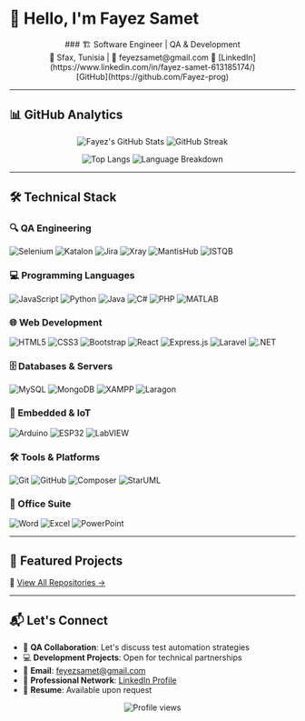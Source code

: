 # 👋 Hello, I'm Fayez Samet

<div align="center">
### 🏗️ Software Engineer | QA & Development  <br>
📍 Sfax, Tunisia | 📧 feyezsamet@gmail.com  
🔗 [LinkedIn](https://www.linkedin.com/in/fayez-samet-613185174/)  <br> [GitHub](https://github.com/Fayez-prog)
</div>

---

## 📊 GitHub Analytics

<div align="center">

![Fayez's GitHub Stats](https://github-readme-stats.vercel.app/api?username=Fayez-prog&show_icons=true&theme=radical&hide_title=true&include_all_commits=true&count_private=true&line_height=24&hide=issues)
![GitHub Streak](https://streak-stats.demolab.com?user=Fayez-prog&theme=radical&date_format=j%20M%5B%20Y%5D&mode=weekly)

![Top Langs](https://github-readme-stats.vercel.app/api/top-langs/?username=Fayez-prog&layout=compact&theme=radical&hide=html,css,scss&langs_count=6)
![Language Breakdown](https://github-profile-summary-cards.vercel.app/api/cards/repos-per-language?username=Fayez-prog&theme=radical)

</div>

---

## 🛠 Technical Stack

### 🔍 QA Engineering
<div>
  <img src="https://img.shields.io/badge/-Selenium-43B02A?logo=selenium&logoColor=white" alt="Selenium">
  <img src="https://img.shields.io/badge/-Katalon-00A2D6?logo=katalon&logoColor=white" alt="Katalon">
  <img src="https://img.shields.io/badge/-Jira-0052CC?logo=jira&logoColor=white" alt="Jira">
  <img src="https://img.shields.io/badge/-Xray-00A2D6?logo=xray&logoColor=white" alt="Xray">
  <img src="https://img.shields.io/badge/-MantisHub-0052CC?logo=bitbucket&logoColor=white" alt="MantisHub">
  <img src="https://img.shields.io/badge/-ISTQB-291149?logo=istqb&logoColor=white" alt="ISTQB">
</div>

### 💻 Programming Languages
<div>
  <img src="https://img.shields.io/badge/-JavaScript-F7DF1E?logo=javascript&logoColor=black" alt="JavaScript">
  <img src="https://img.shields.io/badge/-Python-3776AB?logo=python&logoColor=white" alt="Python">
  <img src="https://img.shields.io/badge/-Java-007396?logo=java&logoColor=white" alt="Java">
  <img src="https://img.shields.io/badge/-C%23-239120?logo=c-sharp&logoColor=white" alt="C#">
  <img src="https://img.shields.io/badge/-PHP-777BB4?logo=php&logoColor=white" alt="PHP">
  <img src="https://img.shields.io/badge/-MATLAB-0076A8?logo=mathworks&logoColor=white" alt="MATLAB">
</div>

### 🌐 Web Development
<div>
  <img src="https://img.shields.io/badge/-HTML5-E34F26?logo=html5&logoColor=white" alt="HTML5">
  <img src="https://img.shields.io/badge/-CSS3-1572B6?logo=css3&logoColor=white" alt="CSS3">
  <img src="https://img.shields.io/badge/-Bootstrap-7952B3?logo=bootstrap&logoColor=white" alt="Bootstrap">
  <img src="https://img.shields.io/badge/-React-61DAFB?logo=react&logoColor=white" alt="React">
  <img src="https://img.shields.io/badge/-Express.js-000000?logo=express&logoColor=white" alt="Express.js">
  <img src="https://img.shields.io/badge/-Laravel-FF2D20?logo=laravel&logoColor=white" alt="Laravel">
  <img src="https://img.shields.io/badge/-.NET-512BD4?logo=dotnet&logoColor=white" alt=".NET">
</div>

### 🗄️ Databases & Servers
<div>
  <img src="https://img.shields.io/badge/-MySQL-4479A1?logo=mysql&logoColor=white" alt="MySQL">
  <img src="https://img.shields.io/badge/-MongoDB-47A248?logo=mongodb&logoColor=white" alt="MongoDB">
  <img src="https://img.shields.io/badge/-XAMPP-FB7A24?logo=xampp&logoColor=white" alt="XAMPP">
  <img src="https://img.shields.io/badge/-Laragon-0D83C8?logo=laragon&logoColor=white" alt="Laragon">
</div>

### 🔌 Embedded & IoT
<div>
  <img src="https://img.shields.io/badge/-Arduino-00979D?logo=arduino&logoColor=white" alt="Arduino">
  <img src="https://img.shields.io/badge/-ESP32-E7352C?logo=espressif&logoColor=white" alt="ESP32">
  <img src="https://img.shields.io/badge/-LabVIEW-FFDB00?logo=labview&logoColor=black" alt="LabVIEW">
</div>

### 🛠️ Tools & Platforms
<div>
  <img src="https://img.shields.io/badge/-Git-F05032?logo=git&logoColor=white" alt="Git">
  <img src="https://img.shields.io/badge/-GitHub-181717?logo=github&logoColor=white" alt="GitHub">
  <img src="https://img.shields.io/badge/-Composer-885630?logo=composer&logoColor=white" alt="Composer">
  <img src="https://img.shields.io/badge/-StarUML-0099FF?logo=staruml&logoColor=white" alt="StarUML">
</div>

### 🏢 Office Suite
<div>
  <img src="https://img.shields.io/badge/-Microsoft_Word-2B579A?logo=microsoft-word&logoColor=white" alt="Word">
  <img src="https://img.shields.io/badge/-Microsoft_Excel-217346?logo=microsoft-excel&logoColor=white" alt="Excel">
  <img src="https://img.shields.io/badge/-Microsoft_PowerPoint-B7472A?logo=microsoft-powerpoint&logoColor=white" alt="PowerPoint">
</div>

---

## 🚀 Featured Projects
📂 [View All Repositories →](https://github.com/Fayez-prog?tab=repositories)

---

## 📬 Let's Connect

- 🐛 **QA Collaboration**: Let's discuss test automation strategies
- 💻 **Development Projects**: Open for technical partnerships
- 📩 **Email**: [feyezsamet@gmail.com](mailto:feyezsamet@gmail.com)
- 💼 **Professional Network**: [LinkedIn Profile](https://www.linkedin.com/in/fayez-samet-613185174/)
- 📄 **Resume**: Available upon request

<div align="center">
  <img src="https://komarev.com/ghpvc/?username=Fayez-prog&color=blueviolet" alt="Profile views">
</div>
